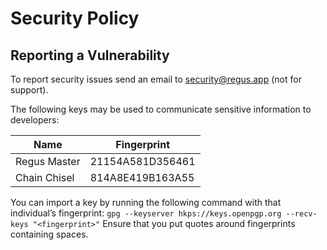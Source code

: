# Security Policy

## Reporting a Vulnerability

To report security issues send an email to security@regus.app (not for support).

The following keys may be used to communicate sensitive information to developers:

| Name | Fingerprint |
|------|-------------|
| Regus Master | 21154A581D356461 |
| Chain Chisel | 814A8E419B163A55 |

You can import a key by running the following command with that individual’s fingerprint: `gpg --keyserver hkps://keys.openpgp.org --recv-keys "<fingerprint>"` Ensure that you put quotes around fingerprints containing spaces.
